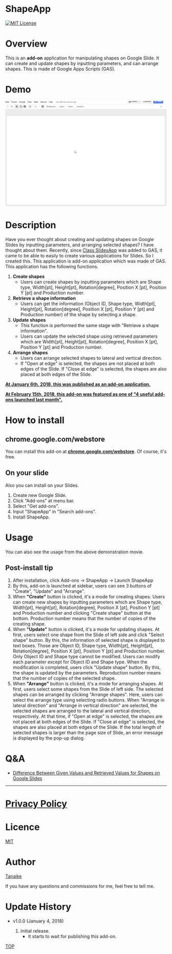 ShapeApp
=====

<a name="TOP"></a>
[![MIT License](http://img.shields.io/badge/license-MIT-blue.svg?style=flat)](LICENCE)

<a name="Overview"></a>
# Overview
This is an **add-on** application for manipulating shapes on Google Slide. It can create and update shapes by inputting parameters, and can arrange shapes. This is made of Google Apps Scripts (GAS).

# Demo
![](images/demo.gif)

<a name="Description"></a>
# Description
Have you ever thought about creating and updating shapes on Google Slides by inputting parameters, and arranging selected shapes? I have thought about them. Recently, since [Class SlidesApp](https://developers.google.com/apps-script/reference/slides/slides-app) was added to GAS, it came to be able to easily to create various applications for Slides. So I created this. This application is add-on application which was made of GAS. This application has the following functions.

1. **Create shapes**
    - Users can create shapes by inputting parameters which are Shape type, Width[pt], Height[pt], Rotation[degree], Position X [pt], Position Y [pt] and Production number.
1. **Retrieve a shape information**
    - Users can get the information (Object ID, Shape type, Width[pt], Height[pt], Rotation[degree], Position X [pt], Position Y [pt] and Production number) of the shape by selecting a shape.
1. **Update shapes**
    - This function is performed the same stage with "Retrieve a shape information".
    - Users can update the selected shape using retrieved parameters which are Width[pt], Height[pt], Rotation[degree], Position X [pt], Position Y [pt] and Production number.
1. **Arrange shapes**
    - Users can arrange selected shapes to lateral and vertical direction.
    - If "Open at edge" is selected, the shapes are not placed at both edges of the Slide. If "Close at edge" is selected, the shapes are also placed at both edges of the Slide.

**[At January 6th, 2018, this was published as an add-on application.](https://chrome.google.com/webstore/detail/shapeapp/nmbimbgfafgmkhioolneofjchigbpkhf)**

**[At February 15th, 2018, this add-on was featured as one of "4 useful add-ons launched last month".](https://sites.google.com/site/scriptsexamples/home/announcements/new-add-ons-january-2018)**

# How to install
## chrome.google.com/webstore
You can install this add-on at **[chrome.google.com/webstore](https://chrome.google.com/webstore/detail/shapeapp/nmbimbgfafgmkhioolneofjchigbpkhf)**. Of course, it's free.

## On your slide
Also you can install on your Slides.

1. Create new Google Slide.
1. Click "Add-ons" at menu bar.
1. Select "Get add-ons".
1. Input "ShapeApp" in "Search add-ons".
1. Install ShapeApp.

# Usage
You can also see the usage from the above demonstration movie.

## Post-install tip
1. After installation, click Add-ons -> ShapeApp -> Launch ShapeApp
1. By this, add-on is launched at sidebar, users can see 3 buttons of "Create", "Update" and "Arrange".
1. When **"Create"** button is clicked, it's a mode for creating shapes. Users can create new shapes by inputting parameters which are Shape type, Width[pt], Height[pt], Rotation[degree], Position X [pt], Position Y [pt] and Production number and clicking "Create shape" button at the bottom. Production number means that the number of copies of the creating shape.
1. When **"Update"** button is clicked, it's a mode for updating shapes. At first, users select one shape from the Slide of left side and click "Select shape" button. By this, the information of selected shape is displayed to text boxes. Those are Object ID, Shape type, Width[pt], Height[pt], Rotation[degree], Position X [pt], Position Y [pt] and Production number. Only Object ID and Shape type cannot be modified. Users can modify each parameter except for Object ID and Shape type. When the modification is completed, users click "Update shape" button. By this, the shape is updated by the parameters. Reproduction number means that the number of copies of the selected shape.
1. When **"Arrange"** button is clicked, it's a mode for arranging shapes. At first, users select some shapes from the Slide of left side. The selected shapes can be arranged by clicking "Arrange shapes". Here, users can select the arrange type using selecting radio buttons. When "Arrange in lateral direction" and "Arrange in vertical direction" are selected, the selected shapes are arranged to the lateral and vertical direction, respectively. At that time, if "Open at edge" is selected, the shapes are not placed at both edges of the Slide. If "Close at edge" is selected, the shapes are also placed at both edges of the Slide. If the total length of selected shapes is larger than the page size of Slide, an error message is displayed by the pop-up dialog.

# Q&A
- [Difference Between Given Values and Retrieved Values for Shapes on Google Slides](https://gist.github.com/tanaikech/953e630855e65de55d8e5bd448ad764f)

-----

# [Privacy Policy](https://tanaikebox.github.io/2018/01/03/privacy-policy/)

<a name="Licence"></a>
# Licence
[MIT](LICENCE)

<a name="Author"></a>
# Author
[Tanaike](https://tanaikech.github.io/about/)

If you have any questions and commissions for me, feel free to tell me.

<a name="Update_History"></a>
# Update History
* v1.0.0 (January 4, 2018)

    1. Initial release.
        - It starts to wait for publishing this add-on.


[TOP](#TOP)
